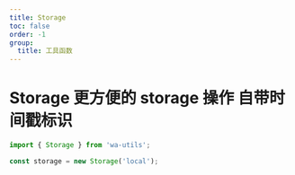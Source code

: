 ```yaml
---
title: Storage
toc: false
order: -1
group:
  title: 工具函数
---
```


# Storage 更方便的 storage 操作 自带时间戳标识

```typescript
import { Storage } from 'wa-utils';

const storage = new Storage('local');
```
